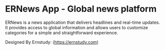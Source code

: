 # ERNews App - Global news platform

ERNews is a news application that delivers headlines and real-time updates. It provides access to global information and allows users to customize categories for a simple and straightforward experience.

Designed By Ernstudy: (https://ernstudy.com)
